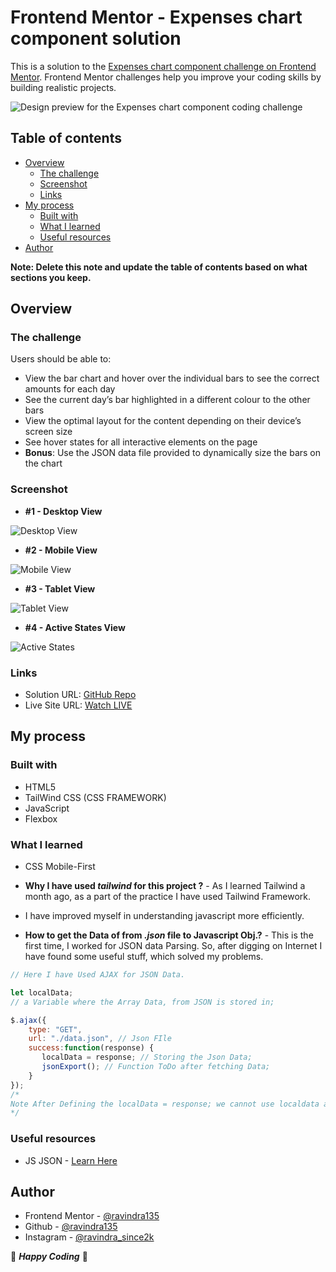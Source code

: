 # Frontend Mentor - Expenses chart component solution

This is a solution to the [Expenses chart component challenge on Frontend Mentor](https://www.frontendmentor.io/challenges/expenses-chart-component-e7yJBUdjwt). Frontend Mentor challenges help you improve your coding skills by building realistic projects. 

![Design preview for the Expenses chart component coding challenge](./images/desktopView.jpeg)

## Table of contents

- [Overview](#overview)
  - [The challenge](#the-challenge)
  - [Screenshot](#screenshot)
  - [Links](#links)
- [My process](#my-process)
  - [Built with](#built-with)
  - [What I learned](#what-i-learned)
  - [Useful resources](#useful-resources)
- [Author](#author)

**Note: Delete this note and update the table of contents based on what sections you keep.**

## Overview

### The challenge

Users should be able to:

- View the bar chart and hover over the individual bars to see the correct amounts for each day
- See the current day’s bar highlighted in a different colour to the other bars
- View the optimal layout for the content depending on their device’s screen size
- See hover states for all interactive elements on the page
- **Bonus**: Use the JSON data file provided to dynamically size the bars on the chart

### Screenshot

- **#1 - Desktop View**

![Desktop View](./images/desktopView.jpeg)

- **#2 - Mobile View**

![Mobile View](./images/mobileView.jpeg)

- **#3 - Tablet View**

![Tablet View](./images/tabletView.jpeg)

- **#4 - Active States View**

![Active States](./images/activeStates.jpeg)

### Links

- Solution URL: [GitHub Repo](https://github.com/ravindra135/FrontendMentor-expenses-chart-component-main)
- Live Site URL: [Watch LIVE](https://ravindra135.github.io/FrontendMentor-expenses-chart-component-main/)

## My process

### Built with

- HTML5
- TailWind CSS (CSS FRAMEWORK)
- JavaScript
- Flexbox

### What I learned

- CSS Mobile-First

- **Why I have used *tailwind* for this project ?** - As I learned Tailwind a month ago, as a part of the practice I have used Tailwind Framework.

- I have improved myself in understanding javascript more efficiently.

- **How to get the Data of from *.json* file to Javascript Obj.?** -  This is the first time, I worked for JSON data Parsing. So, after digging on Internet I have found some useful stuff, which solved my problems.

```js
// Here I have Used AJAX for JSON Data.

let localData; 
// a Variable where the Array Data, from JSON is stored in;

$.ajax({
    type: "GET",
    url: "./data.json", // Json FIle
    success:function(response) {
       localData = response; // Storing the Json Data;
       jsonExport(); // Function ToDo after fetching Data;
    }
});
/*
Note After Defining the localData = response; we cannot use localdata at Global Level; So, we used a function; from which we can access the JSON Data via localData object.
*/
```

### Useful resources

- JS JSON  - [Learn Here](https://www.w3schools.com/js/js_json_intro.asp)

## Author

- Frontend Mentor - [@ravindra135](https://www.frontendmentor.io/profile/ravindra135)
- Github - [@ravindra135](https://github.com/ravindra135/)
- Instagram - [@ravindra_since2k](https://www.instagram.com/ravindra_since2k/)

🚀 ***Happy Coding*** 🚀